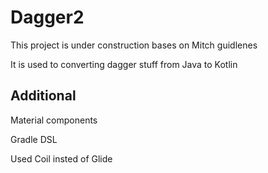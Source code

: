 # Dagger2
This project is under construction bases on Mitch guidlenes 

It is used to converting dagger stuff from Java to Kotlin 

## Additional 

Material components

Gradle DSL

Used Coil insted of Glide 
